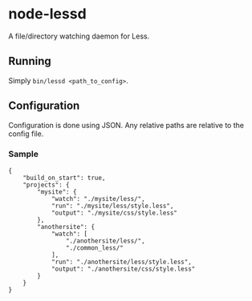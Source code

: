 # node-lessd

A file/directory watching daemon for Less.

## Running

Simply `bin/lessd <path_to_config>`.

## Configuration

Configuration is done using JSON.  Any relative paths are relative to the config file.

### Sample

	{
		"build_on_start": true,
		"projects": {
			"mysite": {
				"watch": "./mysite/less/",
				"run": "./mysite/less/style.less",
				"output": "./mysite/css/style.less"
			},
			"anothersite": {
				"watch": [
					"./anothersite/less/",
					"./common_less/"
				],
				"run": "./anothersite/less/style.less",
				"output": "./anothersite/css/style.less"
			}
		}
	}
